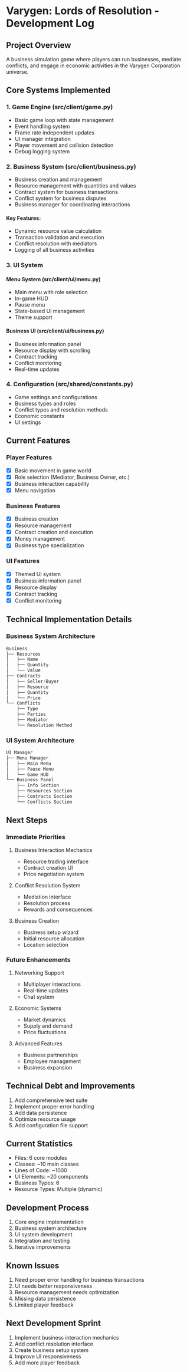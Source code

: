 # Varygen: Lords of Resolution - Development Log

## Project Overview
A business simulation game where players can run businesses, mediate conflicts, and engage in economic activities in the Varygen Corporation universe.

## Core Systems Implemented

### 1. Game Engine (src/client/game.py)
- Basic game loop with state management
- Event handling system
- Frame rate independent updates
- UI manager integration
- Player movement and collision detection
- Debug logging system

### 2. Business System (src/client/business.py)
- Business creation and management
- Resource management with quantities and values
- Contract system for business transactions
- Conflict system for business disputes
- Business manager for coordinating interactions

#### Key Features:
- Dynamic resource value calculation
- Transaction validation and execution
- Conflict resolution with mediators
- Logging of all business activities

### 3. UI System
#### Menu System (src/client/ui/menu.py)
- Main menu with role selection
- In-game HUD
- Pause menu
- State-based UI management
- Theme support

#### Business UI (src/client/ui/business.py)
- Business information panel
- Resource display with scrolling
- Contract tracking
- Conflict monitoring
- Real-time updates

### 4. Configuration (src/shared/constants.py)
- Game settings and configurations
- Business types and roles
- Conflict types and resolution methods
- Economic constants
- UI settings

## Current Features

### Player Features
- [x] Basic movement in game world
- [x] Role selection (Mediator, Business Owner, etc.)
- [x] Business interaction capability
- [x] Menu navigation

### Business Features
- [x] Business creation
- [x] Resource management
- [x] Contract creation and execution
- [x] Money management
- [x] Business type specialization

### UI Features
- [x] Themed UI system
- [x] Business information panel
- [x] Resource display
- [x] Contract tracking
- [x] Conflict monitoring

## Technical Implementation Details

### Business System Architecture
```python
Business
├── Resources
│   ├── Name
│   ├── Quantity
│   └── Value
├── Contracts
│   ├── Seller/Buyer
│   ├── Resource
│   ├── Quantity
│   └── Price
└── Conflicts
    ├── Type
    ├── Parties
    ├── Mediator
    └── Resolution Method
```

### UI System Architecture
```python
UI Manager
├── Menu Manager
│   ├── Main Menu
│   ├── Pause Menu
│   └── Game HUD
└── Business Panel
    ├── Info Section
    ├── Resources Section
    ├── Contracts Section
    └── Conflicts Section
```

## Next Steps

### Immediate Priorities
1. Business Interaction Mechanics
   - Resource trading interface
   - Contract creation UI
   - Price negotiation system

2. Conflict Resolution System
   - Mediation interface
   - Resolution process
   - Rewards and consequences

3. Business Creation
   - Business setup wizard
   - Initial resource allocation
   - Location selection

### Future Enhancements
1. Networking Support
   - Multiplayer interactions
   - Real-time updates
   - Chat system

2. Economic Systems
   - Market dynamics
   - Supply and demand
   - Price fluctuations

3. Advanced Features
   - Business partnerships
   - Employee management
   - Business expansion

## Technical Debt and Improvements
1. Add comprehensive test suite
2. Implement proper error handling
3. Add data persistence
4. Optimize resource usage
5. Add configuration file support

## Current Statistics
- Files: 6 core modules
- Classes: ~10 main classes
- Lines of Code: ~1000
- UI Elements: ~20 components
- Business Types: 6
- Resource Types: Multiple (dynamic)

## Development Process
1. Core engine implementation
2. Business system architecture
3. UI system development
4. Integration and testing
5. Iterative improvements

## Known Issues
1. Need proper error handling for business transactions
2. UI needs better responsiveness
3. Resource management needs optimization
4. Missing data persistence
5. Limited player feedback

## Next Development Sprint
1. Implement business interaction mechanics
2. Add conflict resolution interface
3. Create business setup system
4. Improve UI responsiveness
5. Add more player feedback 
